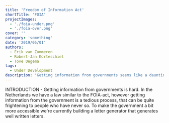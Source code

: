 ```yaml
---
title: 'Freedom of Information Act'
shortTitle: 'FOIA'
projectImages:
  - './foia-under.png'
  - './foia-over.png'
cover: ''
category: 'something'
date: '2019/05/01'
authors:
  - Erik van Zummeren
  - Robert-Jan Korteschiel
  - Tove Oegema
tags:
  - Under Development
description: 'Getting information from governments seems like a daunting task. The blinking cursor on an empty document makes you wonder where to start, but what if there was a form to help you along? In this project we search for the right format to make the Dutch FOIA act more easily accessible.'
---
```


INTRODUCTION - Getting information from governments is hard. In the Netherlands we have a law similar to the FOIA-act, however getting information from the government is a tedious process, that can be quite frightening to people who have never so. To make the government a bit more accessible we're currently building a letter generator that generates well written letters. 